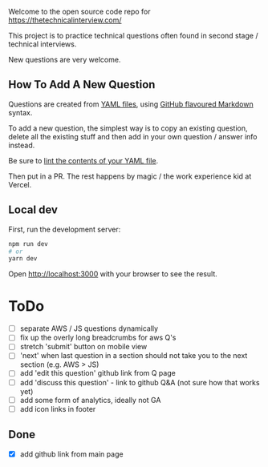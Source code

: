 Welcome to the open source code repo for https://thetechnicalinterview.com/

This project is to practice technical questions often found in second stage / technical interviews. 

New questions are very welcome. 

## How To Add A New Question

Questions are created from [YAML files](https://github.com/a6software/thetechnicalinterview.com/tree/main/lib/question), using [GitHub flavoured Markdown](https://github.github.com/gfm/) syntax. 

To add a new question, the simplest way is to copy an existing question, delete all the existing stuff and then add in your own question / answer info instead.

Be sure to [lint the contents of your YAML file](http://www.yamllint.com/).

Then put in a PR. The rest happens by magic / the work experience kid at Vercel.

## Local dev

First, run the development server:

```bash
npm run dev
# or
yarn dev
```

Open [http://localhost:3000](http://localhost:3000) with your browser to see the result.



# ToDo

- [ ] separate AWS / JS questions dynamically
- [ ] fix up the overly long breadcrumbs for aws Q's
- [ ] stretch 'submit' button on mobile view
- [ ] 'next' when last question in a section should not take you to the next section (e.g. AWS > JS)
- [ ] add 'edit this question' github link from Q page
- [ ] add 'discuss this question' - link to github Q&A (not sure how that works yet)
- [ ] add some form of analytics, ideally not GA
- [ ] add icon links in footer

## Done

- [x] add github link from main page
